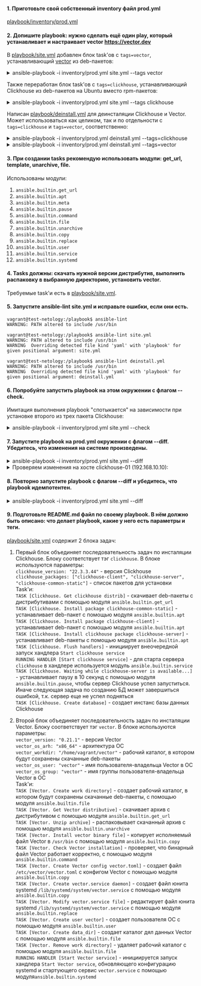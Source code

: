 #### 1. Приготовьте свой собственный inventory файл prod.yml  
[playbook/inventory/prod.yml](playbook/inventory/prod.yml)  


#### 2. Допишите playbook: нужно сделать ещё один play, который устанавливает и настраивает vector https://vector.dev  
В [playbook/site.yml](playbook/site.yml) добавлен блок task'ов с `tags=vector`, устанавливающий 
[vector](https://vector.dev) из deb-пакетов:  

<details>
    <summary>ansible-playbook -i inventory/prod.yml site.yml --tags vector</summary>

```shell
vagrant@test-netology:/playbook$ ansible-playbook -i inventory/prod.yml site.yml --tags vector

PLAY [Install Clickhouse & Vector] *****************************************************************************************************************

TASK [Vector. Create work directory] ***************************************************************************************************************
changed: [clickhouse-01]

TASK [Vector. Get Vector distributive] *************************************************************************************************************
changed: [clickhouse-01]

TASK [Vector. Unzip archive] ***********************************************************************************************************************
changed: [clickhouse-01]

TASK [Vector. Install vector binary file] **********************************************************************************************************
changed: [clickhouse-01]

TASK [Vector. Check Vector installation] ***********************************************************************************************************
changed: [clickhouse-01]

TASK [Vector. Create Vector config vector.toml] ****************************************************************************************************
changed: [clickhouse-01]

TASK [Vector. Create vector.service daemon] ********************************************************************************************************
changed: [clickhouse-01]

TASK [Vector. Modify vector.service file] **********************************************************************************************************
changed: [clickhouse-01]

TASK [Vector. Create user vector] ******************************************************************************************************************
changed: [clickhouse-01]

TASK [Vector. Create data_dir] *********************************************************************************************************************
changed: [clickhouse-01]

TASK [Vector. Remove work directory] ***************************************************************************************************************
changed: [clickhouse-01]

RUNNING HANDLER [Start Vector service] *************************************************************************************************************
changed: [clickhouse-01]

PLAY RECAP *****************************************************************************************************************************************
clickhouse-01              : ok=12   changed=12   unreachable=0    failed=0    skipped=0    rescued=0    ignored=0
```

</details>
  

Также переработан блок task'ов с `tags=clickhouse`, устанавливающий Clickhouse из deb-пакетов на Ubuntu вместо rpm-пакетов:  

<details>
    <summary>ansible-playbook -i inventory/prod.yml site.yml --tags clickhouse</summary>

```shell
vagrant@test-netology:/playbook$ ansible-playbook -i inventory/prod.yml site.yml --tags clickhouse

PLAY [Install Clickhouse & Vector] *****************************************************************************************************************

TASK [Clickhouse. Get clickhouse distrib] **********************************************************************************************************
ok: [clickhouse-01] => (item=clickhouse-client)
ok: [clickhouse-01] => (item=clickhouse-server)
failed: [clickhouse-01] (item=clickhouse-common-static) => {"ansible_loop_var": "item", "changed": false, "dest": "./clickhouse-common-static_22.3.3.44_all.deb", "elapsed": 0, "item": "clickhouse-common-static", "msg": "Request failed", "response": "HTTP Error 404: Not Found", "status_code": 404, "url": "https://packages.clickhouse.com/deb/pool/stable/clickhouse-common-static_22.3.3.44_all.deb"}

TASK [Clickhouse. Get clickhouse distrib] **********************************************************************************************************
ok: [clickhouse-01] => (item=clickhouse-client)
ok: [clickhouse-01] => (item=clickhouse-server)
ok: [clickhouse-01] => (item=clickhouse-common-static)

TASK [Clickhouse. Install package clickhouse-common-static] ****************************************************************************************
changed: [clickhouse-01]

TASK [Clickhouse. Install package clickhouse-client] ***********************************************************************************************
changed: [clickhouse-01]

TASK [Clickhouse. Install clickhouse package clickhouse-server] ************************************************************************************
changed: [clickhouse-01]

TASK [Clickhouse. Flush handlers] ******************************************************************************************************************

RUNNING HANDLER [Start clickhouse service] *********************************************************************************************************
changed: [clickhouse-01]

TASK [Clickhouse. Waiting while clickhouse-server is available...] *********************************************************************************
Pausing for 10 seconds (output is hidden)
(ctrl+C then 'C' = continue early, ctrl+C then 'A' = abort)
ok: [clickhouse-01]

TASK [Clickhouse. Create database] *****************************************************************************************************************
changed: [clickhouse-01]

PLAY RECAP *****************************************************************************************************************************************
clickhouse-01              : ok=7    changed=5    unreachable=0    failed=0    skipped=0    rescued=1    ignored=0
```

</details>


Написан [playbook/deinstall.yml](playbook/deinstall.yml) для деинсталяции Clickhouse и Vector. Может использоваться 
как целиком, так и по отдельности с `tags=clickhouse` и `tags=vector`, соответственно:  

<details>
    <summary>ansible-playbook -i inventory/prod.yml deinstall.yml --tags=clickhouse</summary>

```shell
vagrant@test-netology:/playbook$ ansible-playbook -i inventory/prod.yml deinstall.yml --tags=clickhouse

PLAY [Deinstall Clickhouse & Vector] ***************************************************************************************************************

TASK [Clickhouse. Drop database logs] **************************************************************************************************************
changed: [clickhouse-01]

TASK [Clickhouse. Stop clickhouse-server.service daemon] *******************************************************************************************
changed: [clickhouse-01]

TASK [Clickhouse. Deinstall packages] **************************************************************************************************************
changed: [clickhouse-01]

RUNNING HANDLER [Systemd Daemon Reload] ************************************************************************************************************
ok: [clickhouse-01]

PLAY RECAP *****************************************************************************************************************************************
clickhouse-01              : ok=4    changed=3    unreachable=0    failed=0    skipped=0    rescued=0    ignored=0
```

</details>



<details>
    <summary>ansible-playbook -i inventory/prod.yml deinstall.yml --tags=vector</summary>

```shell
vagrant@test-netology:/playbook$ ansible-playbook -i inventory/prod.yml deinstall.yml --tags=vector

PLAY [Deinstall Clickhouse & Vector] ***************************************************************************************************************

TASK [Vector. Stop vector.service daemon] **********************************************************************************************************
changed: [clickhouse-01]

TASK [Vector. Deinstall vector binary file] ********************************************************************************************************
changed: [clickhouse-01]

TASK [Vector. Remove Vector config] ****************************************************************************************************************
changed: [clickhouse-01]

TASK [Vector. Remove vector.service daemon] ********************************************************************************************************
changed: [clickhouse-01]

TASK [Vector. Remove Vector data_dir] **************************************************************************************************************
changed: [clickhouse-01]

TASK [Vector. Remove user vector] ******************************************************************************************************************
changed: [clickhouse-01]

RUNNING HANDLER [Systemd Daemon Reload] ************************************************************************************************************
ok: [clickhouse-01]

PLAY RECAP *****************************************************************************************************************************************
clickhouse-01              : ok=7    changed=6    unreachable=0    failed=0    skipped=0    rescued=0    ignored=0
```

</details>



#### 3. При создании tasks рекомендую использовать модули: get_url, template, unarchive, file.  

Использованы модули:  
1. `ansible.builtin.get_url`  
2. `ansible.builtin.apt`  
3. `ansible.builtin.meta`  
4. `ansible.builtin.pause`  
5. `ansible.builtin.command`  
6. `ansible.builtin.file`  
7. `ansible.builtin.unarchive`  
8. `ansible.builtin.copy`  
9. `ansible.builtin.replace`  
10. `ansible.builtin.user`  
11. `ansible.builtin.service`  
12. `ansible.builtin.systemd`  



#### 4. Tasks должны: скачать нужной версии дистрибутив, выполнить распаковку в выбранную директорию, установить vector.

Требуемые task'и есть в [playbook/site.yml](playbook/site.yml).  


#### 5. Запустите ansible-lint site.yml и исправьте ошибки, если они есть.

```shell
vagrant@test-netology:/playbook$ ansible-lint
WARNING: PATH altered to include /usr/bin

vagrant@test-netology:/playbook$ ansible-lint site.yml
WARNING: PATH altered to include /usr/bin
WARNING  Overriding detected file kind 'yaml' with 'playbook' for given positional argument: site.yml

vagrant@test-netology:/playbook$ ansible-lint deinstall.yml
WARNING: PATH altered to include /usr/bin
WARNING  Overriding detected file kind 'yaml' with 'playbook' for given positional argument: deinstall.yml
```  


#### 6. Попробуйте запустить playbook на этом окружении с флагом --check.  

Имитация выполнения playbook "спотыкается" на зависимости при установке второго из трех пакета Clickhouse:   

<details>
    <summary>ansible-playbook -i inventory/prod.yml site.yml --check</summary>

```shell
vagrant@test-netology:/playbook$ ansible-playbook -i inventory/prod.yml site.yml --check

PLAY [Install Clickhouse & Vector] *****************************************************************************************************************

TASK [Clickhouse. Get clickhouse distrib] **********************************************************************************************************
ok: [clickhouse-01] => (item=clickhouse-client)
ok: [clickhouse-01] => (item=clickhouse-server)
failed: [clickhouse-01] (item=clickhouse-common-static) => {"ansible_loop_var": "item", "changed": false, "dest": "./clickhouse-common-static_22.3.3.44_all.deb", "elapsed": 0, "item": "clickhouse-common-static", "msg": "Request failed", "response": "HTTP Error 404: Not Found", "status_code": 404, "url": "https://packages.clickhouse.com/deb/pool/stable/clickhouse-common-static_22.3.3.44_all.deb"}

TASK [Clickhouse. Get clickhouse distrib] **********************************************************************************************************
ok: [clickhouse-01] => (item=clickhouse-client)
ok: [clickhouse-01] => (item=clickhouse-server)
ok: [clickhouse-01] => (item=clickhouse-common-static)

TASK [Clickhouse. Install package clickhouse-common-static] ****************************************************************************************
changed: [clickhouse-01]

TASK [Clickhouse. Install package clickhouse-client] ***********************************************************************************************
fatal: [clickhouse-01]: FAILED! => {"changed": false, "msg": "Dependency is not satisfiable: clickhouse-common-static (= 22.3.3.44)\n"}

RUNNING HANDLER [Start clickhouse service] *********************************************************************************************************

PLAY RECAP *****************************************************************************************************************************************
clickhouse-01              : ok=2    changed=1    unreachable=0    failed=1    skipped=0    rescued=1    ignored=0
```

</details>



#### 7. Запустите playbook на prod.yml окружении с флагом --diff. Убедитесь, что изменения на системе произведены.  

<details>
    <summary>ansible-playbook -i inventory/prod.yml site.yml --diff</summary>

```shell
vagrant@test-netology:/playbook$ ansible-playbook -i inventory/prod.yml site.yml --diff

PLAY [Install Clickhouse & Vector] *****************************************************************************************************************

TASK [Clickhouse. Get clickhouse distrib] **********************************************************************************************************
ok: [clickhouse-01] => (item=clickhouse-client)
ok: [clickhouse-01] => (item=clickhouse-server)
failed: [clickhouse-01] (item=clickhouse-common-static) => {"ansible_loop_var": "item", "changed": false, "dest": "./clickhouse-common-static_22.3.3.44_all.deb", "elapsed": 0, "item": "clickhouse-common-static", "msg": "Request failed", "response": "HTTP Error 404: Not Found", "status_code": 404, "url": "https://packages.clickhouse.com/deb/pool/stable/clickhouse-common-static_22.3.3.44_all.deb"}

TASK [Clickhouse. Get clickhouse distrib] **********************************************************************************************************
ok: [clickhouse-01] => (item=clickhouse-client)
ok: [clickhouse-01] => (item=clickhouse-server)
ok: [clickhouse-01] => (item=clickhouse-common-static)

TASK [Clickhouse. Install package clickhouse-common-static] ****************************************************************************************
Selecting previously unselected package clickhouse-common-static.
(Reading database ... 40625 files and directories currently installed.)
Preparing to unpack .../clickhouse-common-static_22.3.3.44_amd64.deb ...
Unpacking clickhouse-common-static (22.3.3.44) ...
Setting up clickhouse-common-static (22.3.3.44) ...
changed: [clickhouse-01]

TASK [Clickhouse. Install package clickhouse-client] ***********************************************************************************************
Selecting previously unselected package clickhouse-client.
(Reading database ... 40639 files and directories currently installed.)
Preparing to unpack .../clickhouse-client_22.3.3.44_all.deb ...
Unpacking clickhouse-client (22.3.3.44) ...
Setting up clickhouse-client (22.3.3.44) ...
changed: [clickhouse-01]

TASK [Clickhouse. Install clickhouse package clickhouse-server] ************************************************************************************
Selecting previously unselected package clickhouse-server.
(Reading database ... 40650 files and directories currently installed.)
Preparing to unpack .../clickhouse-server_22.3.3.44_all.deb ...
Unpacking clickhouse-server (22.3.3.44) ...
Setting up clickhouse-server (22.3.3.44) ...
Processing triggers for systemd (245.4-4ubuntu3.13) ...
changed: [clickhouse-01]

TASK [Clickhouse. Flush handlers] ******************************************************************************************************************

RUNNING HANDLER [Start clickhouse service] *********************************************************************************************************
changed: [clickhouse-01]

TASK [Clickhouse. Waiting while clickhouse-server is available...] *********************************************************************************
Pausing for 10 seconds (output is hidden)
(ctrl+C then 'C' = continue early, ctrl+C then 'A' = abort)
ok: [clickhouse-01]

TASK [Clickhouse. Create database] *****************************************************************************************************************
changed: [clickhouse-01]

TASK [Vector. Create work directory] ***************************************************************************************************************
--- before
+++ after
@@ -1,5 +1,5 @@
 {
-    "mode": "0775",
+    "mode": "0755",
     "path": "/home/vagrant/vector",
-    "state": "absent"
+    "state": "directory"
 }

changed: [clickhouse-01]

TASK [Vector. Get Vector distributive] *************************************************************************************************************
changed: [clickhouse-01]

TASK [Vector. Unzip archive] ***********************************************************************************************************************
changed: [clickhouse-01]

TASK [Vector. Install vector binary file] **********************************************************************************************************
changed: [clickhouse-01]

TASK [Vector. Check Vector installation] ***********************************************************************************************************
changed: [clickhouse-01]

TASK [Vector. Create Vector config vector.toml] ****************************************************************************************************
changed: [clickhouse-01]

TASK [Vector. Create vector.service daemon] ********************************************************************************************************
changed: [clickhouse-01]

TASK [Vector. Modify vector.service file] **********************************************************************************************************
--- before: /lib/systemd/system/vector.service
+++ after: /lib/systemd/system/vector.service
@@ -8,7 +8,7 @@
 User=vector
 Group=vector
 ExecStartPre=/usr/bin/vector validate
-ExecStart=/usr/bin/vector
+ExecStart=/usr/bin/vector --config /etc/vector/vector.toml
 ExecReload=/usr/bin/vector validate
 ExecReload=/bin/kill -HUP $MAINPID
 Restart=no

changed: [clickhouse-01]

TASK [Vector. Create user vector] ******************************************************************************************************************
changed: [clickhouse-01]

TASK [Vector. Create data_dir] *********************************************************************************************************************
--- before
+++ after
@@ -1,6 +1,6 @@
 {
-    "group": 0,
-    "owner": 0,
+    "group": 1001,
+    "owner": 1001,
     "path": "/var/lib/vector",
-    "state": "absent"
+    "state": "directory"
 }

changed: [clickhouse-01]

TASK [Vector. Remove work directory] ***************************************************************************************************************
--- before
+++ after
@@ -1,42 +1,4 @@
 {
     "path": "/home/vagrant/vector",
-    "path_content": {
-        "directories": [
-            "/home/vagrant/vector/vector-x86_64-unknown-linux-gnu",
-            "/home/vagrant/vector/vector-x86_64-unknown-linux-gnu/bin",
-            "/home/vagrant/vector/vector-x86_64-unknown-linux-gnu/etc",
-            "/home/vagrant/vector/vector-x86_64-unknown-linux-gnu/config",
-            "/home/vagrant/vector/vector-x86_64-unknown-linux-gnu/etc/systemd",
-            "/home/vagrant/vector/vector-x86_64-unknown-linux-gnu/config/examples",
-            "/home/vagrant/vector/vector-x86_64-unknown-linux-gnu/config/examples/namespacing",
-            "/home/vagrant/vector/vector-x86_64-unknown-linux-gnu/config/examples/namespacing/sources",
-            "/home/vagrant/vector/vector-x86_64-unknown-linux-gnu/config/examples/namespacing/sinks",
-            "/home/vagrant/vector/vector-x86_64-unknown-linux-gnu/config/examples/namespacing/transforms"
-        ],
-        "files": [
-            "/home/vagrant/vector/vector-0.21.1-x86_64-unknown-linux-gnu.tar.gz",
-            "/home/vagrant/vector/vector-x86_64-unknown-linux-gnu/README.md",
-            "/home/vagrant/vector/vector-x86_64-unknown-linux-gnu/LICENSE",
-            "/home/vagrant/vector/vector-x86_64-unknown-linux-gnu/bin/vector",
-            "/home/vagrant/vector/vector-x86_64-unknown-linux-gnu/etc/systemd/hardened-vector.service",
-            "/home/vagrant/vector/vector-x86_64-unknown-linux-gnu/etc/systemd/vector.default",
-            "/home/vagrant/vector/vector-x86_64-unknown-linux-gnu/etc/systemd/vector.service",
-            "/home/vagrant/vector/vector-x86_64-unknown-linux-gnu/config/vector.toml",
-            "/home/vagrant/vector/vector-x86_64-unknown-linux-gnu/config/examples/wrapped_json.toml",
-            "/home/vagrant/vector/vector-x86_64-unknown-linux-gnu/config/examples/es_s3_hybrid.toml",
-            "/home/vagrant/vector/vector-x86_64-unknown-linux-gnu/config/examples/file_to_prometheus.toml",
-            "/home/vagrant/vector/vector-x86_64-unknown-linux-gnu/config/examples/prometheus_to_console.toml",
-            "/home/vagrant/vector/vector-x86_64-unknown-linux-gnu/config/examples/docs_example.toml",
-            "/home/vagrant/vector/vector-x86_64-unknown-linux-gnu/config/examples/environment_variables.toml",
-            "/home/vagrant/vector/vector-x86_64-unknown-linux-gnu/config/examples/file_to_cloudwatch_metrics.toml",
-            "/home/vagrant/vector/vector-x86_64-unknown-linux-gnu/config/examples/stdio.toml",
-            "/home/vagrant/vector/vector-x86_64-unknown-linux-gnu/config/examples/namespacing/vector.toml",
-            "/home/vagrant/vector/vector-x86_64-unknown-linux-gnu/config/examples/namespacing/sources/apache_logs.toml",
-            "/home/vagrant/vector/vector-x86_64-unknown-linux-gnu/config/examples/namespacing/sinks/s3_archives.toml",
-            "/home/vagrant/vector/vector-x86_64-unknown-linux-gnu/config/examples/namespacing/sinks/es_cluster.toml",
-            "/home/vagrant/vector/vector-x86_64-unknown-linux-gnu/config/examples/namespacing/transforms/apache_sample.toml",
-            "/home/vagrant/vector/vector-x86_64-unknown-linux-gnu/config/examples/namespacing/transforms/apache_parser.toml"
-        ]
-    },
-    "state": "directory"
+    "state": "absent"
 }

changed: [clickhouse-01]

RUNNING HANDLER [Start Vector service] *************************************************************************************************************
changed: [clickhouse-01]

PLAY RECAP *****************************************************************************************************************************************
clickhouse-01              : ok=19   changed=17   unreachable=0    failed=0    skipped=0    rescued=1    ignored=0
```

</details>  



<details>
    <summary>Проверяем изменения на хосте clickhouse-01 (192.168.10.10):</summary>

```shell
vagrant@clickhouse-01:~$ ip -br a
lo               UNKNOWN        127.0.0.1/8 ::1/128
eth0             UP             10.0.2.15/24 fe80::a00:27ff:feb1:285d/64
eth1             DOWN
eth2             UP             192.168.10.10/24 fe80::a00:27ff:fee7:7655/64

vagrant@clickhouse-01:~$ id vector
uid=1001(vector) gid=1001(vector) groups=1001(vector)

vagrant@clickhouse-01:~$ vector --version
vector 0.21.1 (x86_64-unknown-linux-gnu 18787c0 2022-04-22)

vagrant@clickhouse-01:~$ systemctl status clickhouse-server
● clickhouse-server.service - ClickHouse Server (analytic DBMS for big data)
     Loaded: loaded (/lib/systemd/system/clickhouse-server.service; disabled; vendor preset: enabled)
     Active: active (running) since Wed 2022-05-04 13:36:13 UTC; 10min ago
   Main PID: 34202 (clckhouse-watch)
      Tasks: 206 (limit: 467)
     Memory: 309.1M
     CGroup: /system.slice/clickhouse-server.service
             ├─34202 clickhouse-watchdog        --config=/etc/clickhouse-server/config.xml --pid-file=/run/clickhouse-server/clickhouse-server.pid
             └─34207 /usr/bin/clickhouse-server --config=/etc/clickhouse-server/config.xml --pid-file=/run/clickhouse-server/clickhouse-server.pid

May 04 13:36:13 clickhouse-01 systemd[1]: Started ClickHouse Server (analytic DBMS for big data).
May 04 13:36:13 clickhouse-01 clickhouse-server[34202]: Processing configuration file '/etc/clickhouse-server/config.xml'.
May 04 13:36:13 clickhouse-01 clickhouse-server[34202]: Logging trace to /var/log/clickhouse-server/clickhouse-server.log
May 04 13:36:13 clickhouse-01 clickhouse-server[34202]: Logging errors to /var/log/clickhouse-server/clickhouse-server.err.log
May 04 13:36:15 clickhouse-01 clickhouse-server[34207]: Processing configuration file '/etc/clickhouse-server/config.xml'.
May 04 13:36:15 clickhouse-01 clickhouse-server[34207]: Saved preprocessed configuration to '/var/lib/clickhouse/preprocessed_configs/config.xml'.
May 04 13:36:15 clickhouse-01 clickhouse-server[34207]: Processing configuration file '/etc/clickhouse-server/users.xml'.
May 04 13:36:15 clickhouse-01 clickhouse-server[34207]: Saved preprocessed configuration to '/var/lib/clickhouse/preprocessed_configs/users.xml'.

vagrant@clickhouse-01:~$ clickhouse-client
ClickHouse client version 22.3.3.44 (official build).
Connecting to localhost:9000 as user default.
Connected to ClickHouse server version 22.3.3 revision 54455.

clickhouse-01 :) SHOW DATABASES;

SHOW DATABASES

Query id: 9407ebb7-af5e-494e-b20f-ae617dd8766d

┌─name───────────────┐
│ INFORMATION_SCHEMA │
│ default            │
│ information_schema │
│ logs               │
│ system             │
└────────────────────┘

5 rows in set. Elapsed: 0.063 sec.

clickhouse-01 :) q
Bye.

vagrant@clickhouse-01:~$
```

</details>




#### 8. Повторно запустите playbook с флагом --diff и убедитесь, что playbook идемпотентен.  

<details>
    <summary>ansible-playbook -i inventory/prod.yml site.yml --diff</summary>

```shell
vagrant@test-netology:/playbook$ ansible-playbook -i inventory/prod.yml site.yml --diff

PLAY [Install Clickhouse & Vector] *****************************************************************************************************************

TASK [Clickhouse. Get clickhouse distrib] **********************************************************************************************************
ok: [clickhouse-01] => (item=clickhouse-client)
ok: [clickhouse-01] => (item=clickhouse-server)
failed: [clickhouse-01] (item=clickhouse-common-static) => {"ansible_loop_var": "item", "changed": false, "dest": "./clickhouse-common-static_22.3.3.44_all.deb", "elapsed": 0, "item": "clickhouse-common-static", "msg": "Request failed", "response": "HTTP Error 404: Not Found", "status_code": 404, "url": "https://packages.clickhouse.com/deb/pool/stable/clickhouse-common-static_22.3.3.44_all.deb"}

TASK [Clickhouse. Get clickhouse distrib] **********************************************************************************************************
ok: [clickhouse-01] => (item=clickhouse-client)
ok: [clickhouse-01] => (item=clickhouse-server)
ok: [clickhouse-01] => (item=clickhouse-common-static)

TASK [Clickhouse. Install package clickhouse-common-static] ****************************************************************************************
ok: [clickhouse-01]

TASK [Clickhouse. Install package clickhouse-client] ***********************************************************************************************
ok: [clickhouse-01]

TASK [Clickhouse. Install clickhouse package clickhouse-server] ************************************************************************************
ok: [clickhouse-01]

TASK [Clickhouse. Flush handlers] ******************************************************************************************************************

TASK [Clickhouse. Waiting while clickhouse-server is available...] *********************************************************************************
Pausing for 10 seconds (output is hidden)
(ctrl+C then 'C' = continue early, ctrl+C then 'A' = abort)
ok: [clickhouse-01]

TASK [Clickhouse. Create database] *****************************************************************************************************************
ok: [clickhouse-01]

TASK [Vector. Create work directory] ***************************************************************************************************************
--- before
+++ after
@@ -1,5 +1,5 @@
 {
-    "mode": "0775",
+    "mode": "0755",
     "path": "/home/vagrant/vector",
-    "state": "absent"
+    "state": "directory"
 }

changed: [clickhouse-01]

TASK [Vector. Get Vector distributive] *************************************************************************************************************
changed: [clickhouse-01]

TASK [Vector. Unzip archive] ***********************************************************************************************************************
changed: [clickhouse-01]

TASK [Vector. Install vector binary file] **********************************************************************************************************
ok: [clickhouse-01]

TASK [Vector. Check Vector installation] ***********************************************************************************************************
changed: [clickhouse-01]

TASK [Vector. Create Vector config vector.toml] ****************************************************************************************************
ok: [clickhouse-01]

TASK [Vector. Create vector.service daemon] ********************************************************************************************************
changed: [clickhouse-01]

TASK [Vector. Modify vector.service file] **********************************************************************************************************
--- before: /lib/systemd/system/vector.service
+++ after: /lib/systemd/system/vector.service
@@ -8,7 +8,7 @@
 User=vector
 Group=vector
 ExecStartPre=/usr/bin/vector validate
-ExecStart=/usr/bin/vector
+ExecStart=/usr/bin/vector --config /etc/vector/vector.toml
 ExecReload=/usr/bin/vector validate
 ExecReload=/bin/kill -HUP $MAINPID
 Restart=no

changed: [clickhouse-01]

TASK [Vector. Create user vector] ******************************************************************************************************************
ok: [clickhouse-01]

TASK [Vector. Create data_dir] *********************************************************************************************************************
ok: [clickhouse-01]

TASK [Vector. Remove work directory] ***************************************************************************************************************
--- before
+++ after
@@ -1,42 +1,4 @@
 {
     "path": "/home/vagrant/vector",
-    "path_content": {
-        "directories": [
-            "/home/vagrant/vector/vector-x86_64-unknown-linux-gnu",
-            "/home/vagrant/vector/vector-x86_64-unknown-linux-gnu/bin",
-            "/home/vagrant/vector/vector-x86_64-unknown-linux-gnu/etc",
-            "/home/vagrant/vector/vector-x86_64-unknown-linux-gnu/config",
-            "/home/vagrant/vector/vector-x86_64-unknown-linux-gnu/etc/systemd",
-            "/home/vagrant/vector/vector-x86_64-unknown-linux-gnu/config/examples",
-            "/home/vagrant/vector/vector-x86_64-unknown-linux-gnu/config/examples/namespacing",
-            "/home/vagrant/vector/vector-x86_64-unknown-linux-gnu/config/examples/namespacing/sources",
-            "/home/vagrant/vector/vector-x86_64-unknown-linux-gnu/config/examples/namespacing/sinks",
-            "/home/vagrant/vector/vector-x86_64-unknown-linux-gnu/config/examples/namespacing/transforms"
-        ],
-        "files": [
-            "/home/vagrant/vector/vector-0.21.1-x86_64-unknown-linux-gnu.tar.gz",
-            "/home/vagrant/vector/vector-x86_64-unknown-linux-gnu/README.md",
-            "/home/vagrant/vector/vector-x86_64-unknown-linux-gnu/LICENSE",
-            "/home/vagrant/vector/vector-x86_64-unknown-linux-gnu/bin/vector",
-            "/home/vagrant/vector/vector-x86_64-unknown-linux-gnu/etc/systemd/hardened-vector.service",
-            "/home/vagrant/vector/vector-x86_64-unknown-linux-gnu/etc/systemd/vector.default",
-            "/home/vagrant/vector/vector-x86_64-unknown-linux-gnu/etc/systemd/vector.service",
-            "/home/vagrant/vector/vector-x86_64-unknown-linux-gnu/config/vector.toml",
-            "/home/vagrant/vector/vector-x86_64-unknown-linux-gnu/config/examples/wrapped_json.toml",
-            "/home/vagrant/vector/vector-x86_64-unknown-linux-gnu/config/examples/es_s3_hybrid.toml",
-            "/home/vagrant/vector/vector-x86_64-unknown-linux-gnu/config/examples/file_to_prometheus.toml",
-            "/home/vagrant/vector/vector-x86_64-unknown-linux-gnu/config/examples/prometheus_to_console.toml",
-            "/home/vagrant/vector/vector-x86_64-unknown-linux-gnu/config/examples/docs_example.toml",
-            "/home/vagrant/vector/vector-x86_64-unknown-linux-gnu/config/examples/environment_variables.toml",
-            "/home/vagrant/vector/vector-x86_64-unknown-linux-gnu/config/examples/file_to_cloudwatch_metrics.toml",
-            "/home/vagrant/vector/vector-x86_64-unknown-linux-gnu/config/examples/stdio.toml",
-            "/home/vagrant/vector/vector-x86_64-unknown-linux-gnu/config/examples/namespacing/vector.toml",
-            "/home/vagrant/vector/vector-x86_64-unknown-linux-gnu/config/examples/namespacing/sources/apache_logs.toml",
-            "/home/vagrant/vector/vector-x86_64-unknown-linux-gnu/config/examples/namespacing/sinks/s3_archives.toml",
-            "/home/vagrant/vector/vector-x86_64-unknown-linux-gnu/config/examples/namespacing/sinks/es_cluster.toml",
-            "/home/vagrant/vector/vector-x86_64-unknown-linux-gnu/config/examples/namespacing/transforms/apache_sample.toml",
-            "/home/vagrant/vector/vector-x86_64-unknown-linux-gnu/config/examples/namespacing/transforms/apache_parser.toml"
-        ]
-    },
-    "state": "directory"
+    "state": "absent"
 }

changed: [clickhouse-01]

RUNNING HANDLER [Start Vector service] *************************************************************************************************************
ok: [clickhouse-01]

PLAY RECAP *****************************************************************************************************************************************
clickhouse-01              : ok=18   changed=7    unreachable=0    failed=0    skipped=0    rescued=1    ignored=0
```

</details>  





#### 9. Подготовьте README.md файл по своему playbook. В нём должно быть описано: что делает playbook, какие у него есть параметры и теги.  

[playbook/site.yml](playbook/site.yml) содержит 2 блока задач:  

1. Первый блок объединяет последовательность задач по инсталяции Clickhouse. Блоку соответствует тэг `clickhouse`. 
В блоке используются параметры:  
`clickhouse_version: "22.3.3.44"` - версия Clickhouse     
`clickhouse_packages: ["clickhouse-client", "clickhouse-server", "clickhouse-common-static"]` - список пакетов для установки    
Task'и:  
`TASK [Clickhouse. Get clickhouse distrib]` - скачивает deb-пакеты с дистрибутивами с помощью модуля `ansible.builtin.get_url`  
`TASK [Clickhouse. Install package clickhouse-common-static]` - устанавливает deb-пакет с помощью модуля `ansible.builtin.apt`   
`TASK [Clickhouse. Install package clickhouse-client]` - устанавливает deb-пакет с помощью модуля `ansible.builtin.apt`  
`TASK [Clickhouse. Install clickhouse package clickhouse-server]` - устанавливает deb-пакеты с помощью модуля `ansible.builtin.apt`   
`TASK [Clickhouse. Flush handlers]` - инициирует внеочередной запуск хандлера `Start clickhouse service`   
`RUNNING HANDLER [Start clickhouse service]` - для старта сервера `clickhouse` в хандлере используется модуль `ansible.builtin.service`  
`TASK [Clickhouse. Waiting while clickhouse-server is available...]` - устанавливает паузу в 10 секунд с помощью модуля `ansible.builtin.pause`, чтобы сервер Clickhouse успел запуститься. Иначе следующая задача по созданию БД может завершиться ошибкой, т.к. сервер еще не успел подняться    
`TASK [Clickhouse. Create database]` - создает инстанс базы данных Clickhouse  
  

2. Второй блок объединяет последовательность задач по инсталяции Vector. Блоку соответствует тэг `vector`. 
В блоке используются параметры:  
`vector_version: "0.21.1"` - версия Vector  
`vector_os_arh: "x86_64"` - архитектура ОС  
`vector_workdir: "/home/vagrant/vector"` - рабочий каталог, в котором будут сохранены скачанные deb-пакеты  
`vector_os_user: "vector"` - имя пользователя-владельца Vector в ОС  
`vector_os_group: "vector"` - имя группы пользователя-владельца Vector в ОС  
Task'и:  
`TASK [Vector. Create work directory]` - создает рабочий каталог, в котором будут сохранены скачанные deb-пакеты, с помощью модуля `ansible.builtin.file`  
`TASK [Vector. Get Vector distributive]` - скачивает архив с дистрибутивом с помощью модуля `ansible.builtin.get_url`  
`TASK [Vector. Unzip archive]` - распаковывает скачанный архив с помощью модуля `ansible.builtin.unarchive`  
`TASK [Vector. Install vector binary file]` - копирует исполняемый файл Vector в `/usr/bin` с помощью модуля `ansible.builtin.copy`  
`TASK [Vector. Check Vector installation]` - проверяет, что бинарный файл Vector работает корректно, с помощью модуля `ansible.builtin.command`  
`TASK [Vector. Create Vector config vector.toml]` - создает файл `/etc/vector/vector.toml` с конфигом Vector с помощью модуля `ansible.builtin.copy`  
`TASK [Vector. Create vector.service daemon]` - создает файл юнита systemd `/lib/systemd/system/vector.service` с помощью модуля `ansible.builtin.copy`  
`TASK [Vector. Modify vector.service file]` - редактирует файл юнита systemd `/lib/systemd/system/vector.service` с помощью модуля `ansible.builtin.replace`  
`TASK [Vector. Create user vector]` - создает пользователя ОС с помощью модуля `ansible.builtin.user`    
`TASK [Vector. Create data_dir]` - создает каталог дял данных Vector с помощью модуля `ansible.builtin.file`  
`TASK [Vector. Remove work directory]` - удаляет рабочий каталог с помощью модуля `ansible.builtin.file`  
`RUNNING HANDLER [Start Vector service]` - инициируется запуск хандлера `Start Vector service`, обновляющего конфигурацию systemd и стартующего сервис `vector.service` с помощью модуля`ansible.builtin.systemd`   